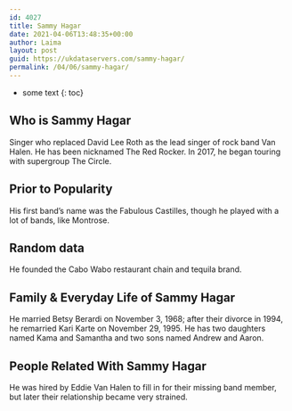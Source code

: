 ```yaml
---
id: 4027
title: Sammy Hagar
date: 2021-04-06T13:48:35+00:00
author: Laima
layout: post
guid: https://ukdataservers.com/sammy-hagar/
permalink: /04/06/sammy-hagar/
---
```


* some text
{: toc}


## Who is Sammy Hagar
                  
                  
                  
Singer who replaced David Lee Roth as the lead singer of rock band Van Halen. He has been nicknamed The Red Rocker. In 2017, he began touring with supergroup The Circle. 
                  
              
            
              
            
                
                
                
## Prior to Popularity
                  
                  
                  
His first band&#8217;s name was the Fabulous Castilles, though he played with a lot of bands, like Montrose.
                  
              
            
              
            
                
                
                
## Random data
                  
                  
                  
He founded the Cabo Wabo restaurant chain and tequila brand.
                  
              
            
              
            
                
                
                
## Family & Everyday Life of Sammy Hagar
                  
                  
                  
He married Betsy Berardi on November 3, 1968; after their divorce in 1994, he remarried Kari Karte on November 29, 1995. He has two daughters named Kama and Samantha and two sons named Andrew and Aaron.
                  
              
            
              
            
                
                
                
## People Related With Sammy Hagar
                  
                  
                  
He was hired by Eddie Van Halen to fill in for their missing band member, but later their relationship became very strained.
                  
              
            
              
            
                
              
            
              
              
            
            
              
            
          
          
          